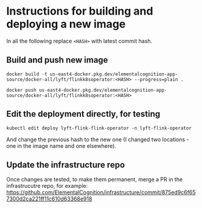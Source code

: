 # Instructions for building and deploying a new image


In all the following replace `<HASH>` with latest commit hash.


## Build and push new image

```
docker build -t us-east4-docker.pkg.dev/elementalcognition-app-source/docker-all/lyft/flinkk8soperator:<HASH> --progress=plain .
```

```
docker push us-east4-docker.pkg.dev/elementalcognition-app-source/docker-all/lyft/flinkk8soperator:<HASH>
```

## Edit the deployment directly, for testing
```
kubectl edit deploy lyft-flink-flink-operator -n lyft-flink-operator
```

And change the previous hash to the new one (I changed two locations - one in the image name and one elsewhere).

## Update the infrastructure repo

Once changes are tested, to make them permanent, merge a PR in the infrastrucutre repo, for example:
https://github.com/ElementalCognition/infrastructure/commit/875ed9c6f657300d2ca221ff11c610d63368e918
 

